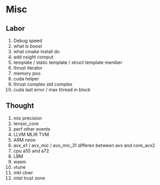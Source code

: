 # Misc

## Labor 
1. Debug speed
2. what is boost 
3. what cmake install do
4. add nsight comput
5. template / static template / struct template member
6. thrust iterator
7. memory poo
8. cuda helper
9. thrust complex std complex
10. cuda last error / max thread in block

## Thought
1. mix precision
2. tensor_core
3. perf other events
4. LLVM MLIR TVM 
5. ARM neon
6. avx_e1 / avx_mic / avx_mic_31 differen between avx and core_avx2
7. cpu a55 and a72
8. LBM 
9. wasm
10. vtune
11. mkl cbwr 
12. intel trust zone